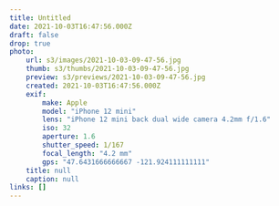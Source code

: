 ```yaml
---
title: Untitled
date: 2021-10-03T16:47:56.000Z
draft: false
drop: true
photo:
    url: s3/images/2021-10-03-09-47-56.jpg
    thumb: s3/thumbs/2021-10-03-09-47-56.jpg
    preview: s3/previews/2021-10-03-09-47-56.jpg
    created: 2021-10-03T16:47:56.000Z
    exif:
        make: Apple
        model: "iPhone 12 mini"
        lens: "iPhone 12 mini back dual wide camera 4.2mm f/1.6"
        iso: 32
        aperture: 1.6
        shutter_speed: 1/167
        focal_length: "4.2 mm"
        gps: "47.6431666666667 -121.924111111111"
    title: null
    caption: null
links: []
---
```

